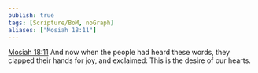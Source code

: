 ```yaml
---
publish: true
tags: [Scripture/BoM, noGraph]
aliases: ["Mosiah 18:11"]
---
```

[Mosiah 18:11](https://churchofjesuschrist.org/study/scriptures/bofm/mosiah/18?lang=eng&id=p11#p11) And now when the people had heard these words, they clapped their hands for joy, and exclaimed: This is the desire of our hearts.
